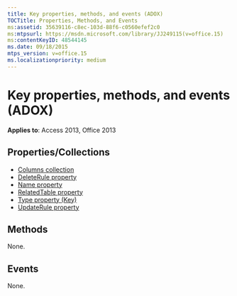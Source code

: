 ```yaml
---
title: Key properties, methods, and events (ADOX)
TOCTitle: Properties, Methods, and Events
ms:assetid: 35639116-c8ec-103d-88f6-c0560efef2c0
ms:mtpsurl: https://msdn.microsoft.com/library/JJ249115(v=office.15)
ms:contentKeyID: 48544145
ms.date: 09/18/2015
mtps_version: v=office.15
ms.localizationpriority: medium
---
```


# Key properties, methods, and events (ADOX)

**Applies to**: Access 2013, Office 2013 

## Properties/Collections

- [Columns collection](columns-collection-adox.md)
- [DeleteRule property](deleterule-property-adox.md)
- [Name property](name-property-adox.md)
- [RelatedTable property](relatedtable-property-adox.md)
- [Type property (Key)](/office/vba/access/concepts/miscellaneous/type-property-keyadox)
- [UpdateRule property](updaterule-property-adox.md)

## Methods

None.

## Events

None.

